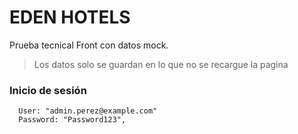 # EDEN HOTELS

Prueba tecnical Front con datos mock.

> Los datos solo se guardan en lo que no se recargue la pagina

### Inicio de sesión

```
  User: "admin.perez@example.com"
  Password: "Password123",
```
